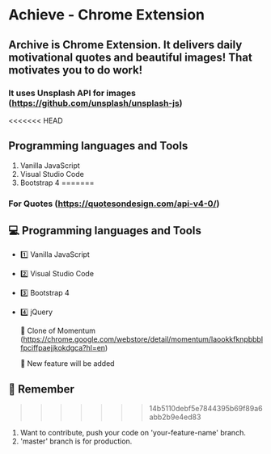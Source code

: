 # Achieve - Chrome Extension 

## Archive is Chrome Extension. It delivers daily motivational quotes and beautiful images! That motivates you to do work!

### It uses Unsplash API for images (https://github.com/unsplash/unsplash-js)

<<<<<<< HEAD
## Programming languages and Tools
1. Vanilla JavaScript
1. Visual Studio Code
2. Bootstrap 4
=======
### For Quotes (https://quotesondesign.com/api-v4-0/)

## 💻 Programming languages and Tools

- 1️⃣ Vanilla JavaScript

- 2️⃣ Visual Studio Code

- 3️⃣ Bootstrap 4

- 4️⃣ jQuery

  

  💩 Clone of Momentum (https://chrome.google.com/webstore/detail/momentum/laookkfknpbbblfpciffpaejjkokdgca?hl=en)

  💬  New feature will be added

## 📢 Remember 
>>>>>>> 14b5110debf5e7844395b69f89a6abb2b9e4ed83

1. Want to contribute, push your code on 'your-feature-name' branch.
2. 'master' branch is for production.
